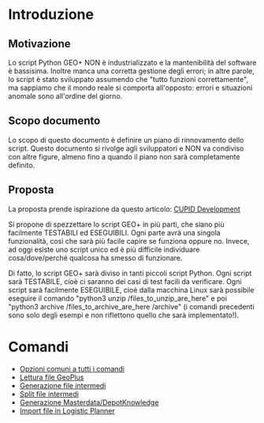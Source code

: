 # Introduzione

## Motivazione
Lo script Python GEO+ NON è industrializzato e la mantenibilità del software è bassisima. Inoltre manca una corretta gestione degli errori; in altre parole, lo script è stato sviluppato assumendo che "tutto funzioni correttamente", ma sappiamo che il mondo reale si comporta all'opposto: errori e situazioni anomale sono all'ordine del giorno.

## Scopo documento
Lo scopo di questo documento è definire un piano di rinnovamento dello script. Questo documento si rivolge agli sviluppatori e NON va condiviso con altre figure, almeno fino a quando il piano non sarà completamente definito.

## Proposta
La proposta prende ispirazione da questo articolo: [CUPID Development](https://dannorth.net/2022/02/10/cupid-for-joyful-coding/)

Si propone di spezzettare lo script GEO+ in più parti, che siano più facilmente TESTABILI ed ESEGUIBILI.
Ogni parte avrà una singola funzionalità, così che sarà più facile capire se funziona oppure no. Invece, ad oggi esiste uno script unico ed è più difficile individuare cosa/dove/perché qualcosa ha smesso di funzionare.

Di fatto, lo script GEO+ sarà diviso in tanti piccoli script Python. Ogni script sarà TESTABILE, cioè ci saranno dei casi di test facili da verificare. Ogni script sarà facilmente ESEGUIBILE, cioè dalla macchina Linux sarà possibile eseguire il comando "python3 unzip /files_to_unzip_are_here" e poi "python3 archive /files_to_archive_are_here /archive" (i comandi precedenti sono solo degli esempi e non riflettono quello che sarà implementato!).

# Comandi

- [Opzioni comuni a tutti i comandi](./commands/CommandCommonOptions.md)
- [Lettura file GeoPlus](./commands/CommandGeoplusRead.md)
- [Generazione file intermedi](./commands/CommandGeoplusExtract.md)
- [Split file intermedi](./commands/CommandGeoplusSplit.md)
- [Generazione Masterdata/DepotKnowledge](./commands/CommandGenerate.md)
- [Import file in Logistic Planner](./commands/CommandLogisticPlanner.md)